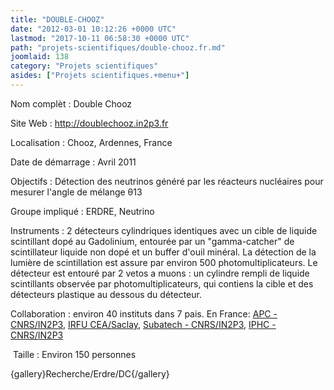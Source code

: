 ```yaml
---
title: "DOUBLE-CHOOZ"
date: "2012-03-01 10:12:26 +0000 UTC"
lastmod: "2017-10-11 06:58:30 +0000 UTC"
path: "projets-scientifiques/double-chooz.fr.md"
joomlaid: 138
category: "Projets scientifiques"
asides: ["Projets scientifiques.+menu+"]
---
```

Nom complèt : Double Chooz

Site Web : http://doublechooz.in2p3.fr

Localisation : Chooz, Ardennes, France

Date de démarrage : Avril 2011

Objectifs : Détection des neutrinos généré par les réacteurs nucléaires pour mesurer l'angle de mélange θ13

Groupe impliqué : ERDRE, Neutrino

Instruments : 2 détecteurs cylindriques identiques avec un cible de liquide scintillant dopé au Gadolinium, entourée par un "gamma-catcher" de scintillateur liquide non dopé et un buffer d'ouil minéral. La détection de la lumière de scintillation est assure par environ 500 photomultiplicateurs. Le détecteur est entouré par 2 vetos a muons : un cylindre rempli de liquide scintillants observée par photomultiplicateurs, qui contiens la cible et des détecteurs plastique au dessous du détecteur.

Collaboration : environ 40 instituts dans 7 pais. En France: [APC - CNRS/IN2P3](http://www.apc.univ-paris7.fr/APC_CS/), [IRFU CEA/Saclay,](http://www-dapnia.cea.fr/) [Subatech - CNRS/IN2P3](http://www-subatech.in2p3.fr/), [IPHC - CNRS/IN2P3](http://iphc.cnrs.fr/)

 Taille : Environ 150 personnes

{gallery}Recherche/Erdre/DC{/gallery}
